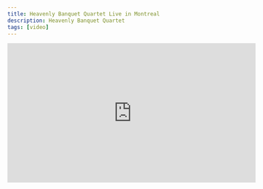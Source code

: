```yaml
---
title: Heavenly Banquet Quartet Live in Montreal
description: Heavenly Banquet Quartet
tags: [video]
---
```


<iframe width="560" height="315" src="https://www.youtube.com/embed/V3n0Hn81gNg" frameborder="0" allowfullscreen></iframe>
